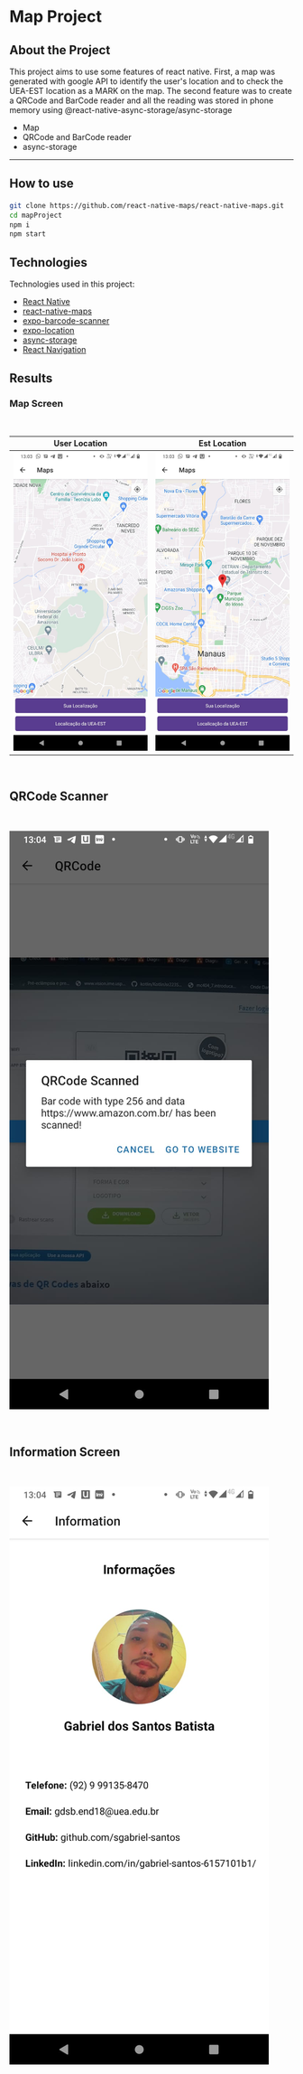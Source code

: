 # Map Project
## About the Project

This project aims to use some features of react native. First, a map was generated with google API to identify the user's location and to check the UEA-EST location as a MARK on the map.
The second feature was to create a QRCode and BarCode reader and all the reading was stored in phone memory using @react-native-async-storage/async-storage

- Map
- QRCode and BarCode reader
- async-storage

___

## How to use

```sh
git clone https://github.com/react-native-maps/react-native-maps.git
cd mapProject
npm i
npm start
```

## Technologies

Technologies used in this project:

- [React Native]
- [react-native-maps]
- [expo-barcode-scanner]
- [expo-location]
- [async-storage]
- [React Navigation]

## Results

### Map Screen
&nbsp;&nbsp;

User Location             |  Est Location
:-------------------------:|:-------------------------:
![Map scren with user location](https://github.com/sgabriel-santos/mapProject/blob/main/assets/map_user_location.jpeg?raw=true)  |  ![Map scren with est location](https://github.com/sgabriel-santos/mapProject/blob/main/assets/map_est_location.jpeg?raw=true)

&nbsp;&nbsp;
## QRCode Scanner
&nbsp;&nbsp;

![QRCode Scanned](https://github.com/sgabriel-santos/mapProject/blob/main/assets/qr_code_scanned.jpeg?raw=true)

&nbsp;&nbsp;
## Information Screen
&nbsp;&nbsp;

![Information Screen](https://github.com/sgabriel-santos/mapProject/blob/main/assets/information.jpeg?raw=true)


[//]: # (These are reference links used in the body of this note and get stripped out when the markdown processor does its job. There is no need to format nicely because it shouldn't be seen. Thanks SO - http://stackoverflow.com/questions/4823468/store-comments-in-markdown-syntax)
   [React Native]: <https://reactnative.dev/>
   [react-native-maps]: <https://github.com/react-native-maps/react-native-maps>
   [expo-barcode-scanner]: <https://docs.expo.dev/versions/latest/sdk/bar-code-scanner/>
   [expo-location]: <https://docs.expo.dev/versions/latest/sdk/location/>
   [async-storage]: <https://docs.expo.dev/versions/latest/sdk/async-storage/>
   [React Navigation]: <https://reactnavigation.org/>
   
